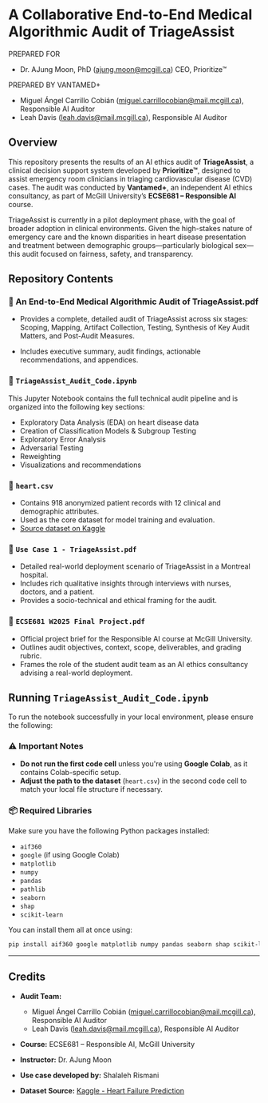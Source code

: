 # A Collaborative End-to-End Medical Algorithmic Audit of TriageAssist 

PREPARED FOR
+ Dr. AJung Moon, PhD (ajung.moon@mcgill.ca)
CEO, Prioritize™


PREPARED BY VANTAMED+
+ Miguel Ángel Carrillo Cobián (miguel.carrillocobian@mail.mcgill.ca), Responsible AI Auditor	                                                                
+ Leah Davis (leah.davis@mail.mcgill.ca), Responsible AI Auditor		

## Overview

This repository presents the results of an AI ethics audit of **TriageAssist**, a clinical decision support system developed by **Prioritize™**, designed to assist emergency room clinicians in triaging cardiovascular disease (CVD) cases. The audit was conducted by **Vantamed+**, an independent AI ethics consultancy, as part of McGill University’s **ECSE681 – Responsible AI** course.

TriageAssist is currently in a pilot deployment phase, with the goal of broader adoption in clinical environments. Given the high-stakes nature of emergency care and the known disparities in heart disease presentation and treatment between demographic groups—particularly biological sex—this audit focused on fairness, safety, and transparency.

## Repository Contents

### 📁 An End-to-End Medical Algorithmic Audit of TriageAssist.pdf

- Provides a complete, detailed audit of TriageAssist across six stages: Scoping, Mapping, Artifact Collection, Testing, Synthesis of Key Audit Matters, and Post-Audit Measures.

- Includes executive summary, audit findings, actionable recommendations, and appendices.

### 📁 `TriageAssist_Audit_Code.ipynb`

This Jupyter Notebook contains the full technical audit pipeline and is organized into the following key sections:

- Exploratory Data Analysis (EDA) on heart disease data  
- Creation of Classification Models & Subgroup Testing
- Exploratory Error Analysis
- Adversarial Testing
- Reweighting
- Visualizations and recommendations  

### 📁 `heart.csv`
- Contains 918 anonymized patient records with 12 clinical and demographic attributes.
- Used as the core dataset for model training and evaluation. 
- [Source dataset on Kaggle](https://www.kaggle.com/datasets/fedesoriano/heart-failure-prediction)

### 📁 `Use Case 1 - TriageAssist.pdf`
- Detailed real-world deployment scenario of TriageAssist in a Montreal hospital.
- Includes rich qualitative insights through interviews with nurses, doctors, and a patient.
- Provides a socio-technical and ethical framing for the audit.

### 📁 `ECSE681 W2025 Final Project.pdf`
- Official project brief for the Responsible AI course at McGill University.
- Outlines audit objectives, context, scope, deliverables, and grading rubric.
- Frames the role of the student audit team as an AI ethics consultancy advising a real-world deployment.

## Running `TriageAssist_Audit_Code.ipynb`

To run the notebook successfully in your local environment, please ensure the following:

### ⚠️ Important Notes
- **Do not run the first code cell** unless you're using **Google Colab**, as it contains Colab-specific setup.
- **Adjust the path to the dataset** (`heart.csv`) in the second code cell to match your local file structure if necessary.

### 📦 Required Libraries
Make sure you have the following Python packages installed:

- `aif360`
- `google` (if using Google Colab)
- `matplotlib`
- `numpy`
- `pandas`
- `pathlib`
- `seaborn`
- `shap`
- `scikit-learn`

You can install them all at once using:

```bash
pip install aif360 google matplotlib numpy pandas seaborn shap scikit-learn
```
---

## Credits

- **Audit Team:**
    + Miguel Ángel Carrillo Cobián (miguel.carrillocobian@mail.mcgill.ca), Responsible AI Auditor	                                                                
    + Leah Davis (leah.davis@mail.mcgill.ca), Responsible AI Auditor	 

- **Course:** ECSE681 – Responsible AI, McGill University  

- **Instructor:** Dr. AJung Moon  

- **Use case developed by:** Shalaleh Rismani  

- **Dataset Source:** [Kaggle - Heart Failure Prediction](https://www.kaggle.com/datasets/fedesoriano/heart-failure-prediction)  
